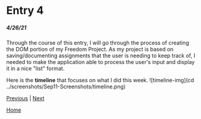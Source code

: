 # Entry 4
##### 4/26/21

Through the course of this entry, I will go through the process of creating the DOM portion of my Freedom Project. As my project is based on saving/documenting assignments that the user is needing to keep track of, I needed to make the application able to process the user's input and display it in a nice "list" format.

Here is the **timeline** that focuses on what I did this week.
![timeline-img](cd ../screenshots/Sep11-Screenshots/timeline.png)

[Previous](entry03.md) | [Next](entry05.md)

[Home](../README.md)